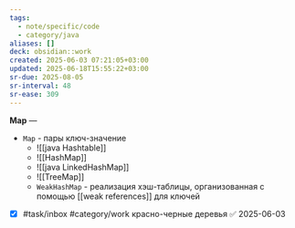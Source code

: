 ```yaml
---
tags:
  - note/specific/code
  - category/java
aliases: []
deck: obsidian::work
created: 2025-06-03 07:21:05+03:00
updated: 2025-06-18T15:55:22+03:00
sr-due: 2025-08-05
sr-interval: 48
sr-ease: 309
---
```


**Map**
—
- `Map` - пары ключ-значение
	- ![[java Hashtable]]
	- ![[HashMap]]
	- ![[java LinkedHashMap]]
	- ![[TreeMap]]
	- `WeakHashMap` - реализация хэш-таблицы, организованная с помощью [[weak references]] для ключей

- [x] #task/inbox #category/work красно-черные деревья ✅ 2025-06-03
